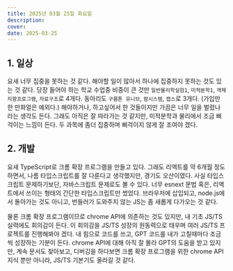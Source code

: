 ```yaml
---
title: 2025년 03월 25일 화요일
description:
cover: 
date: 2025-03-25
---
```


## 1. 일상

요새 너무 집중을 못하는 것 같다. 해야할 일이 많아서 하나에 집중하지 못하는 것도 있는 것 같다. 당장 들어야 하는 학교 수업중 비중이 큰 것만 `일반물리학실험1`, `미적분학1`, `객체지향프로그램`, `자료구조`로 4개다. 동아리도 `구름톤 유니브`, `팜시스템`, `캡스`로 3개다. (가입만 한 만화얼은 예외다.) 해야하거나, 하고싶어서 한 것들이지만 가끔은 너무 일을 벌렸나 라는 생각도 든다. 그래도 아직은 잘 따라가는 것 같지만, 미적분학과 물리에서 조금 삐걱이는 느낌이 든다. 두 과목에 좀더 집중하며 삐걱이지 않게 잘 조여야 겠다.

## 2. 개발

요새 TypeScript로 크롬 확장 프로그램을 만들고 있다. 그래도 리액트를 약 6개월 정도 하면서, 나름 타입스크립트를 잘 다룬다고 생각했지만, 경기도 오산이였다. 사실 타입스크립트 문제하기보단, 자바스크립트 문제로도 볼 수 있다. 너무 esnext 문법 혹은, 리액트에서 쓰이는 형태의 간단한 타입스크립트만 썼었다. 브라우저에 삽입되고, node.js에서 돌아가는 것도 아니고, 번들러가 도와주지 않는 JS는 좀 새롭게 다가오는 것 같다.

물론 크롬 확장 프로그램이므로 chrome API에 의존하는 것도 있지만, 내 기초 JS/TS 실력에도 회의감이 든다. 이 회의감을 JS/TS 성장의 원동력으로 태우며 여러 JS/TS 프로젝트를 진행해봐야 겠다. 내 힘으로 코드를 쓰고, GPT 코드를 내가 고칠때마다 조금씩 성장하는 기분이 든다. chrome API에 대해 아직 잘 몰라 GPT의 도움을 받고 있지만, 계속 문서도 찾아보고, 디버깅을 하다보면 크롬 확장 프로그램을 위한 chrome API 지식 뿐만 아니라, JS/TS 기본기도 올라갈 것 같다.

